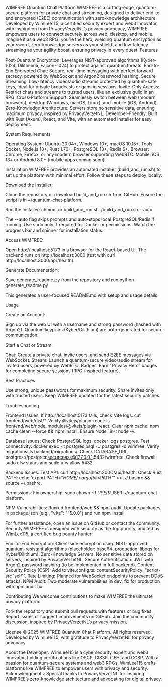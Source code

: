 WIMFREE Quantum Chat Platform
WIMFREE is a cutting-edge, quantum-secure platform for private chat and streaming, designed to deliver end-to-end encrypted (E2EE) communication with zero-knowledge architecture. Developed by WimLee115, a certified security expert and web3 innovator, with inspiration from PrivacyVerzetNL’s privacy advocacy, WIMFREE empowers users to connect securely across web, desktop, and mobile. Imagine it as a web3 RPG: you’re the hero, wielding quantum encryption as your sword, zero-knowledge servers as your shield, and low-latency streaming as your agility boost, ensuring privacy in every quest.
Features

Post-Quantum Encryption: Leverages NIST-approved algorithms (Kyber-1024, Dilithium5, Falcon-1024) to protect against quantum threats.
End-to-End Encrypted Chat: Secure, real-time messaging with perfect forward secrecy, powered by WebSocket and Argon2 password hashing.
Secure Streaming: Low-latency video/audio streams protected by quantum-safe keys, ideal for private broadcasts or gaming sessions.
Invite-Only Access: Restrict chats and streams to trusted users, like an exclusive guild in an RPG.
Cross-Platform Support: Seamlessly switch between web (modern browsers), desktop (Windows, macOS, Linux), and mobile (iOS, Android).
Zero-Knowledge Architecture: Servers store no sensitive data, ensuring maximum privacy, inspired by PrivacyVerzetNL.
Developer-Friendly: Built with Rust (Axum), React, and Vite, with an automated installer for easy deployment.

System Requirements

Operating System: Ubuntu 20.04+, Windows 10+, macOS 10.15+.
Tools: Docker, Node.js 18+, Rust 1.70+, PostgreSQL 13+, Redis 6+.
Browser: Chrome, Firefox, or any modern browser supporting WebRTC.
Mobile: iOS 13+ or Android 8.0+ (mobile apps coming soon).

Installation
WIMFREE provides an automated installer (build_and_run.sh) to set up the platform with minimal effort. Follow these steps to deploy locally:

Download the Installer:

Clone the repository or download build_and_run.sh from GitHub.
Ensure the script is in ~/quantum-chat-platform.


Run the Installer:
chmod +x build_and_run.sh
./build_and_run.sh --auto


The --auto flag skips prompts and auto-stops local PostgreSQL/Redis if running.
Use sudo only if required for Docker or permissions.
Watch the progress bar and spinner for installation status.


Access WIMFREE:

Open http://localhost:5173 in a browser for the React-based UI.
The backend runs on http://localhost:3000 (test with curl http://localhost:3000/api/health).


Generate Documentation:

Save generate_readme.py from the repository and run:python generate_readme.py


This generates a user-focused README.md with setup and usage details.



Usage

Create an Account:

Sign up via the web UI with a username and strong password (hashed with Argon2).
Quantum keypairs (Kyber/Dilithium) are auto-generated for secure communication.


Start a Chat or Stream:

Chat: Create a private chat, invite users, and send E2EE messages via WebSocket.
Stream: Launch a quantum-secure video/audio stream for invited users, powered by WebRTC.
Badges: Earn “Privacy Hero” badges for completing secure sessions (RPG-inspired feature).


Best Practices:

Use strong, unique passwords for maximum security.
Share invites only with trusted users.
Keep WIMFREE updated for the latest security patches.



Troubleshooting

Frontend Issues:
If http://localhost:5173 fails, check Vite logs: cat frontend/web/dist/*.
Verify @vitejs/plugin-react: ls frontend/web/node_modules/@vitejs/plugin-react.
Clear npm cache: npm cache clean --force && npm install.
Ensure Node 18+: node -v.


Database Issues:
Check PostgreSQL logs: docker logs postgres.
Test connectivity: docker exec -it postgres psql -U postgres -d wimfree.
Verify migrations: ls backend/migrations/.
Check DATABASE_URL: postgres://postgres:securepass@127.0.0.1:5432/wimfree.
Check firewall: sudo ufw status and sudo ufw allow 5432.


Backend Issues:
Test API: curl http://localhost:3000/api/health.
Check Rust PATH: echo 'export PATH="$HOME/.cargo/bin:$PATH"' >> ~/.bashrc && source ~/.bashrc.


Permissions:
Fix ownership: sudo chown -R $USER:$USER ~/quantum-chat-platform.


NPM Vulnerabilities:
Run cd frontend/web && npm audit.
Update packages in package.json (e.g., "vite": "^5.0.0") and run npm install.



For further assistance, open an issue on GitHub or contact the community.
Security
WIMFREE is designed with security as the top priority, audited by WimLee115, a certified bug bounty hunter:

End-to-End Encryption: Client-side encryption using NIST-approved quantum-resistant algorithms (placeholder: base64, production: liboqs for Kyber/Dilithium).
Zero-Knowledge Servers: No sensitive data stored on servers, inspired by PrivacyVerzetNL.
Secure Authentication: JWT with Argon2 password hashing (to be implemented in full backend).
Content Security Policy (CSP): Add to vite.config.ts: contentSecurityPolicy: "script-src 'self'".
Rate Limiting: Planned for WebSocket endpoints to prevent DDoS attacks.
NPM Audit: Two moderate vulnerabilities in dev; fix for production with npm audit fix.

Contributing
We welcome contributions to make WIMFREE the ultimate privacy platform:

Fork the repository and submit pull requests with features or bug fixes.
Report issues or suggest improvements on GitHub.
Join the community discussion, inspired by PrivacyVerzetNL’s privacy mission.

License
© 2025 WIMFREE Quantum Chat Platform. All rights reserved. Developed by WimLee115, with gratitude to PrivacyVerzetNL for privacy advocacy.

About the Developer: WimLee115 is a cybersecurity expert and web3 innovator, holding certifications like OSCP, CISSP, CEH, and CCSP. With a passion for quantum-secure systems and web3 RPGs, WimLee115 crafts platforms like WIMFREE to empower users with privacy and security.
Acknowledgments: Special thanks to PrivacyVerzetNL for inspiring WIMFREE’s zero-knowledge architecture and advocating for digital privacy.
